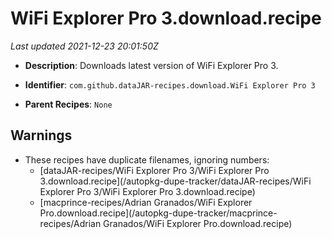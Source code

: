 # WiFi Explorer Pro 3.download.recipe

_Last updated 2021-12-23 20:01:50Z_

- **Description**: Downloads latest version of WiFi Explorer Pro 3.

- **Identifier**: `com.github.dataJAR-recipes.download.WiFi Explorer Pro 3`

- **Parent Recipes**: `None`


## Warnings

- These recipes have duplicate filenames, ignoring numbers:
    - [dataJAR-recipes/WiFi Explorer Pro 3/WiFi Explorer Pro 3.download.recipe](/autopkg-dupe-tracker/dataJAR-recipes/WiFi Explorer Pro 3/WiFi Explorer Pro 3.download.recipe)
    - [macprince-recipes/Adrian Granados/WiFi Explorer Pro.download.recipe](/autopkg-dupe-tracker/macprince-recipes/Adrian Granados/WiFi Explorer Pro.download.recipe)
